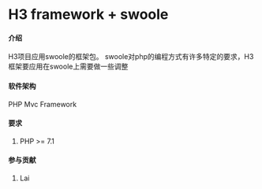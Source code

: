 # H3 framework + swoole

#### 介绍
H3项目应用swoole的框架包。
swoole对php的编程方式有许多特定的要求，H3框架要应用在swoole上需要做一些调整

#### 软件架构
PHP Mvc Framework


#### 要求

1.  PHP >= 7.1


#### 参与贡献

1.  Lai

